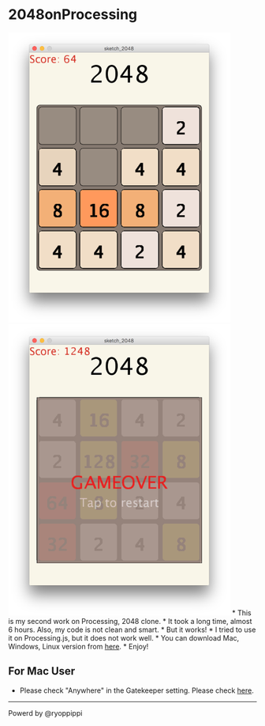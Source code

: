 # 2048onProcessing

<img src="./Screenshot/app1.png" width="450">
<img src="./Screenshot/app2.png" width="450">
* This is my second work on Processing, 2048 clone.
* It took a long time, almost 6 hours. Also, my code is not clean and smart.
* But it works!
* I tried to use it on Processing.js, but it does not work well.
* You can download Mac, Windows, Linux version from <a href="https://drive.google.com/open?id=0B-t3HBYq7YB4bkl0RXRoaEFNWkU">here</a>. 
* Enjoy!

## For Mac User

* Please check "Anywhere" in the Gatekeeper setting. Please check <a href="https://support.apple.com/en-us/HT202491">here</a>.
---
Powerd by @ryoppippi

